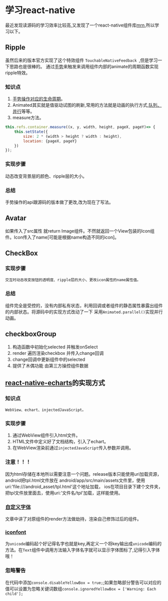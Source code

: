 # 学习react-native
最近发现读源码的学习效率比较高,又发现了一个react-native组件库[mrn](https://github.com/binggg/mrn),所以学习以下。

## Ripple
虽然后来的版本官方实现了这个特效组件 `TouchableNativeFeedback `,但是学习一下思路也是很棒的。
通过[手势](https://github.com/jabez128/jabez128.github.io/issues/1)来触发来调用组件内部的animate的周期函数实现ripple特效。

### 知识点

  1. [手势操作对应的生命周期](http://reactnative.cn/docs/0.43/panresponder.html#%E5%9F%BA%E6%9C%AC%E7%94%A8%E6%B3%95)。
  2. Animated其实就是值驱动试图的刷新,常用的方法就是动画的执行方式,[队列、并行](http://reactnative.cn/docs/0.43/animated.html#%E6%96%B9%E6%B3%95)等等。
  3. measure方法。
  ```javascript
  this.refs.container.measure((x, y, width, height, pageX, pageY)=> {
      this.setState({
          size: 2 * (width > height ? width : height),
          location: {pageX, pageY}
      })
  });
  ```

### 实现步骤
动态改变背景层的颜色、ripple层的大小。
### 总结
手势操作的api跟源码的版本做了更改,改为现在了写法。

## Avatar
  如果传入了src属性 就return Image组件。不然就返回一个View包装的Icon组件。Icon传入了name[可能是根据name构造不同的icon]。

## CheckBox
### 实现步骤
    交互时动态改变按钮的透明度、ripple层的大小、更改icon属性的name属性值。
### 总结
组件完全是受控的，没有内部私有状态，利用回调或者组件的静态属性暴露出组件的内部状态。将源码中的实现方式改动了一下 采用`Animated.parallel()`实现并行动画。

## checkboxGroup
  1. 构造函数中初始化selected 并触发onSelect
  2. render 遍历渲染checkbox 并传入change回调
  3. change回调中更新组件中的selected
  4. 提供了木偶功能 由第三方操控组件数据

## [react-native-echarts](https://github.com/somonus/react-native-echarts/tree/master/src/components/Echarts)的实现方式
### 知识点
`WebView、echart、injectedJavaScript。`
### 实现步骤
   1. 通过WebView组件引入html文件。
   2. HTML文件中定义好了文档结构，引入了echart。
   3. 在WebView渲染前通过`injectedJavaScript`传入参数并调用。

### 注意！！！
因为html存储在本地所以需要注意一个问题。release版本只能使用uri加载资源，android把tpl.html文件放在
android/app/src/main/assets文件里，使用uri:'file:///android_asset/tpl.html'这个地址加载，
ios在项目目录下建个文件夹，把tpl文件放里面去，使用uri:'文件名/tpl'加载，这样能使用。

### [自定义字体](http://bbs.reactnative.cn/topic/204/%E8%AE%BE%E7%BD%AEreact-native%E8%87%AA%E5%AE%9A%E4%B9%89%E5%AD%97%E4%BD%93)
文章中讲了对原组件的render方法做劫持，渲染自己修饰过后的组件。

### [iconfont](http://www.tuicool.com/articles/am6ze22)
为`unicode`编码起个好记得名字也就是key,再定义一个将key输出成`unicode`编码的方法。在`Text`组件中调用方法输入字体名字就可以显示字体图标了,记得引入字体哦！

### 忽略警告
在代码中添加`console.disableYellowBox = true;`;如果忽略部分警告可以对应的值可以设置为忽略关键词数组`console.ignoredYellowBox = ['Warning: Each child'];`

